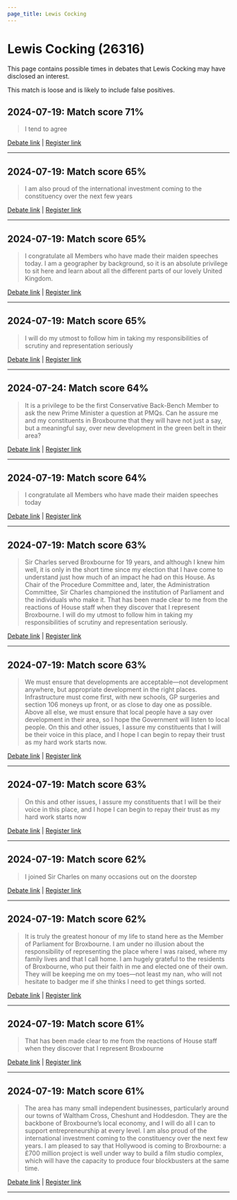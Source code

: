 ```yaml
---
page_title: Lewis Cocking
---
```


# Lewis Cocking  (26316)

This page contains possible times in debates that Lewis Cocking may have disclosed an interest.

This match is loose and is likely to include false positives. 



## 2024-07-19: Match score 71%

>I tend to agree

[Debate link](https://www.theyworkforyou.com/debates/?id=2024-07-19b.356.1) | [Register link](https://www.theyworkforyou.com/mp/26316/register)


---



## 2024-07-19: Match score 65%

>I am also proud of the international investment coming to the constituency over the next few years

[Debate link](https://www.theyworkforyou.com/debates/?id=2024-07-19b.356.1) | [Register link](https://www.theyworkforyou.com/mp/26316/register)


---



## 2024-07-19: Match score 65%

>I congratulate all Members who have made their maiden speeches today. I am a geographer by background, so it is an absolute privilege to sit here and learn about all the different parts of our lovely United Kingdom.

[Debate link](https://www.theyworkforyou.com/debates/?id=2024-07-19b.356.1) | [Register link](https://www.theyworkforyou.com/mp/26316/register)


---



## 2024-07-19: Match score 65%

>I will do my utmost to follow him in taking my responsibilities of scrutiny and representation seriously

[Debate link](https://www.theyworkforyou.com/debates/?id=2024-07-19b.356.1) | [Register link](https://www.theyworkforyou.com/mp/26316/register)


---



## 2024-07-24: Match score 64%

>It is a privilege to be the first Conservative Back-Bench Member to ask the new Prime Minister a question at PMQs. Can he assure me and my constituents in Broxbourne that they will have not just a say, but a meaningful say, over new development in the green belt in their area?

[Debate link](https://www.theyworkforyou.com/debates/?id=2024-07-24d.669.0) | [Register link](https://www.theyworkforyou.com/mp/26316/register)


---



## 2024-07-19: Match score 64%

>I congratulate all Members who have made their maiden speeches today

[Debate link](https://www.theyworkforyou.com/debates/?id=2024-07-19b.356.1) | [Register link](https://www.theyworkforyou.com/mp/26316/register)


---



## 2024-07-19: Match score 63%

>Sir Charles served Broxbourne for 19 years, and although I knew him well, it is only in the short time since my election that I have come to understand just how much of an impact he had on this House. As Chair of the Procedure Committee and, later, the Administration Committee, Sir Charles championed the institution of Parliament and the individuals who make it. That has been made clear to me from the reactions of House staff when they discover that I represent Broxbourne. I will do my utmost to follow him in taking my responsibilities of scrutiny and representation seriously.

[Debate link](https://www.theyworkforyou.com/debates/?id=2024-07-19b.356.1) | [Register link](https://www.theyworkforyou.com/mp/26316/register)


---



## 2024-07-19: Match score 63%

>We must ensure that developments are acceptable—not development anywhere, but appropriate development in the right places. Infrastructure must come first, with new schools, GP surgeries and section 106 moneys up front, or as close to day one as possible. Above all else, we must ensure that local people have a say over development in their area, so I hope the Government will listen to local people. On this and other issues, I assure my constituents that I will be their voice in this place, and I hope I can begin to repay their trust as my hard work starts now.

[Debate link](https://www.theyworkforyou.com/debates/?id=2024-07-19b.356.1) | [Register link](https://www.theyworkforyou.com/mp/26316/register)


---



## 2024-07-19: Match score 63%

>On this and other issues, I assure my constituents that I will be their voice in this place, and I hope I can begin to repay their trust as my hard work starts now

[Debate link](https://www.theyworkforyou.com/debates/?id=2024-07-19b.356.1) | [Register link](https://www.theyworkforyou.com/mp/26316/register)


---



## 2024-07-19: Match score 62%

>I joined Sir Charles on many occasions out on the doorstep

[Debate link](https://www.theyworkforyou.com/debates/?id=2024-07-19b.356.1) | [Register link](https://www.theyworkforyou.com/mp/26316/register)


---



## 2024-07-19: Match score 62%

>It is truly the greatest honour of my life to stand here as the Member of Parliament for Broxbourne. I am under no illusion about the responsibility of representing the place where I was raised, where my family lives and that I call home. I am hugely grateful to the residents of Broxbourne, who put their faith in me and elected one of their own. They will be keeping me on my toes—not least my nan, who will not hesitate to badger me if she thinks I need to get things sorted.

[Debate link](https://www.theyworkforyou.com/debates/?id=2024-07-19b.356.1) | [Register link](https://www.theyworkforyou.com/mp/26316/register)


---



## 2024-07-19: Match score 61%

>That has been made clear to me from the reactions of House staff when they discover that I represent Broxbourne

[Debate link](https://www.theyworkforyou.com/debates/?id=2024-07-19b.356.1) | [Register link](https://www.theyworkforyou.com/mp/26316/register)


---



## 2024-07-19: Match score 61%

>The area has many small independent businesses, particularly around our towns of Waltham Cross, Cheshunt and Hoddesdon. They are the backbone of Broxbourne’s local economy, and I will do all I can to support entrepreneurship at every level. I am also proud of the international investment coming to the constituency over the next few years. I am pleased to say that Hollywood is coming to Broxbourne: a £700 million project is well under way to build a film studio complex, which will have the capacity to produce four blockbusters at the same time.

[Debate link](https://www.theyworkforyou.com/debates/?id=2024-07-19b.356.1) | [Register link](https://www.theyworkforyou.com/mp/26316/register)


---

